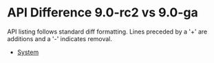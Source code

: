 # API Difference 9.0-rc2 vs 9.0-ga

API listing follows standard diff formatting.
Lines preceded by a '+' are additions and a '-' indicates removal.

* [System](9.0-ga_System.md)

